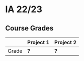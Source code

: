 # IA 22/23

## Course Grades

| | Project 1 | Project 2 |
| --- | --- | --- |
| Grade | **?** | **?**| 


